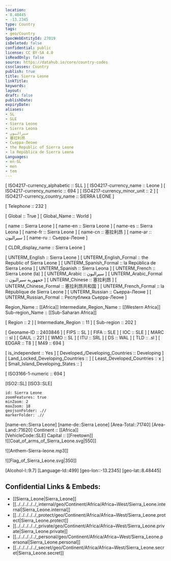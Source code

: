 ```yaml
---
location:
- 8.48445
- -13.2345
type: Country
tags:
- geo/Country
SpocWebEntityId: 27019
isDeleted: false
confidential: public
license: CC BY-SA 4.0
isReadOnly: false
source: https://datahub.io/core/country-codes
cssclasses: Country
publish: true
title: Sierra Leone
linkTitle: 
keywords: 
layout: 
draft: false
publishDate: 
expiryDate: 
aliases:
- SL
- SLE
- Sierra Leone
- Sierra Leona
- سيراليون
- 塞拉利昂
- Сьерра-Леоне
- the Republic of Sierra Leone
- la República de Sierra Leona
Languages:
- en-SL
- men
- tem
---
```



[	ISO4217-currency_alphabetic	 :: SLL ] 
[	ISO4217-currency_name	 :: Leone ] 
[	ISO4217-currency_numeric	 :: 694 ] 
[	ISO4217-currency_minor_unit	 :: 2 ] 
[	ISO4217-currency_country_name	 :: SIERRA LEONE ] 

[	Telephone	 :: 232 ] 

[	Global	 :: True ] 
[	Global_Name	 :: World ] 

[	name	 :: Sierra Leone ] 
[	name-en	 :: Sierra Leone ] 
[	name-es	 :: Sierra Leona ] 
[	name-fr	 :: Sierra Leone ] 
[	name-cn	 :: 塞拉利昂 ] 
[	name-ar	 :: سيراليون ] 
[	name-ru	 :: Сьерра-Леоне ] 

[	CLDR_display_name	 :: Sierra Leone ] 

[	UNTERM_English	 :: Sierra Leone ] 
[	UNTERM_English_Formal	 :: the Republic of Sierra Leone ] 
[	UNTERM_Spanish_Formal	 :: la República de Sierra Leona ] 
[	UNTERM_Spanish	 :: Sierra Leona ] 
[	UNTERM_French	 :: Sierra Leone (la) ] 
[	UNTERM_Arabic	 :: سيراليون ] 
[	UNTERM_Arabic_Formal	 :: جمهورية سيراليون ] 
[	UNTERM_Chinese	 :: 塞拉利昂 ] 
[	UNTERM_Chinese_Formal	 :: 塞拉利昂共和国 ] 
[	UNTERM_French_Formal	 :: la République de Sierra Leone ] 
[	UNTERM_Russian	 :: Сьерра-Леоне ] 
[	UNTERM_Russian_Formal	 :: Республика Сьерра-Леоне ] 

Region_Name ::  [[Africa]] 
Intermediate_Region_Name ::  [[Western Africa]]  
Sub-region_Name ::  [[Sub-Saharan Africa]] 

[	Region	 :: 2 ] 
[	Intermediate_Region	 :: 11 ] 
[	Sub-region	 :: 202 ] 

[	Geoname-ID	 :: 2403846 ] 
[	FIPS	 :: SL ] 
[	FIFA	 :: SLE ] 
[	IOC	 :: SLE ] 
[	MARC	 :: sl ] 
[	GAUL	 :: 221 ] 
[	WMO	 :: SL ] 
[	ITU	 :: SRL ] 
[	DS	 :: WAL ] 
[	TLD	 :: .sl ] 
[	EDGAR	 :: T8 ] 
[	M49	 :: 694 ] 

[	is_independent	 :: Yes ] 
[	Developed_/Developing_Countries	 :: Developing ] 
[	Land_Locked_Developing_Countries	 ::  ] 
[	Least_Developed_Countries	 :: x ] 
[	Small_Island_Developing_States	 ::  ] 

[	ISO3166-1-numeric	 :: 694 ] 



[ISO2::SL] 
[ISO3::SLE] 
```leaflet
id: Sierra Leone
zoomFeatures: true 
minZoom: 2 
maxZoom: 18
geojsonFolder: .//
markerFolder: .//
```

[name-en::Sierra Leone] 
[name-de::Sierra Leone] 
[Area-Total::71740] 
[Area-Land::71620] 
Continent :: [[Africa]]  
[VehicleCode::SLE] 
Capital :: [[Freetown]]  
![[Coat_of_arms_of_Sierra_Leone.svg|550]] 

![[Anthem-Sierra-leone.mp3]] 

![[Flag_of_Sierra_Leone.svg|350]] 

[Alcohol-l::9.7] 
[Language-Id::499] 
[geo-lon::-13.2345] 
[geo-lat::8.48445] 



## Confidential Links & Embeds: 
- [[Sierra_Leone|Sierra_Leone]] 
- [[../../../../../_internal/geo/Continent/Africa/Africa~West/Sierra_Leone.internal|Sierra_Leone.internal]] 
- [[../../../../../_protect/geo/Continent/Africa/Africa~West/Sierra_Leone.protect|Sierra_Leone.protect]] 
- [[../../../../../_private/geo/Continent/Africa/Africa~West/Sierra_Leone.private|Sierra_Leone.private]] 
- [[../../../../../_personal/geo/Continent/Africa/Africa~West/Sierra_Leone.personal|Sierra_Leone.personal]] 
- [[../../../../../_secret/geo/Continent/Africa/Africa~West/Sierra_Leone.secret|Sierra_Leone.secret]] 

